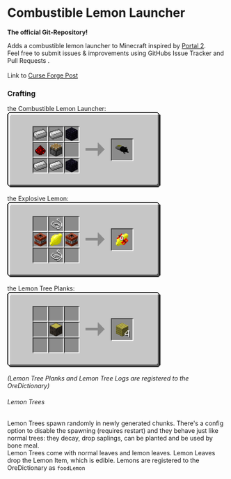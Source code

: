 Combustible Lemon Launcher
==========================

__The official Git-Repository!__

Adds a combustible lemon launcher to Minecraft inspired by [Portal 2](http://thinkwithportals.com/).<br>
Feel free to submit issues & improvements using GitHubs Issue Tracker  and Pull Requests .<br>
<br>
Link to [Curse Forge Post](http://minecraft.curseforge.com/mc-mods/combustible-lemon-launcher/)

### Crafting

the Combustible Lemon Launcher:<br>
<img src="doc/combustiblelemonlauncher.png" height="172" />

the Explosive Lemon:<br>
<img src="doc/lemon_explosive.png" height="172" />

the Lemon Tree Planks:<br>
<img src="doc/lemon_tree_planks.png" height="172" />

_(Lemon Tree Planks and Lemon Tree Logs are registered to the OreDictionary)_

###### Lemon Trees

Lemon Trees spawn randomly in newly generated chunks. There's a config option to disable the spawning (requires restart) and they behave just like normal trees: they decay, drop saplings, can be planted and be used by bone meal.<br>
Lemon Trees come with normal leaves and lemon leaves. Lemon Leaves drop the Lemon Item, which is edible. Lemons are registered to the OreDictionary as ``foodLemon``
